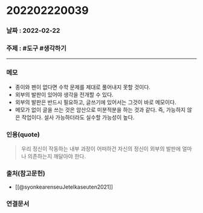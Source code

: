 # 202202220039
### 날짜 : 2022-02-22 

### 주제 : #도구 #생각하기

---
### 메모
- 종이와 펜이 없다면 수학 문제를 제대로 풀어내지 못할 것이다.
- 외부의 발판이 있어야 생각을 전개할 수 있다.
- 외부의 발판은 반드시 필요하고, 글쓰기에 있어서는 그것이 바로 메모이다.
- 메모가 없이 글을 쓰는 것은 암산으로 미분적분을 하는 것과 같다. 즉, 가능하지 않은 작업이다. 설사 가능하더라도 실수할 가능성이 높다.

### 인용(quote)
> 우리 정신이 작동하는 내부 과정이 어떠하건 자신의 정신이 외부의 발판에 얼마나 의존하는지 깨달아야 한다.

### 출처(참고문헌)
- [[@syonkearenseuJetelkaseuten2021]]

### 연결문서